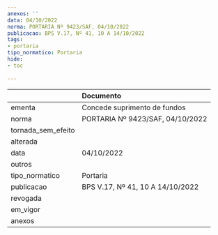 ```yaml
---
anexos: ''
data: 04/10/2022
norma: PORTARIA Nº 9423/SAF, 04/10/2022
publicacao: BPS V.17, Nº 41, 10 A 14/10/2022
tags:
- portaria
tipo_normatico: Portaria
hide: 
- toc 
 
---
```


|                    | Documento                        |
|:-------------------|:---------------------------------|
| ementa             | Concede suprimento de fundos     |
| norma              | PORTARIA Nº 9423/SAF, 04/10/2022 |
| tornada_sem_efeito |                                  |
| alterada           |                                  |
| data               | 04/10/2022                       |
| outros             |                                  |
| tipo_normatico     | Portaria                         |
| publicacao         | BPS V.17, Nº 41, 10 A 14/10/2022 |
| revogada           |                                  |
| em_vigor           |                                  |
| anexos             |                                  |